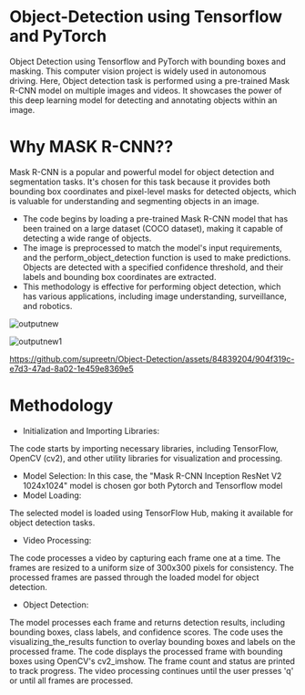# Object-Detection using Tensorflow and PyTorch
Object Detection using Tensorflow and PyTorch with bounding boxes and masking. This computer vision project is widely used in autonomous driving. Here, Object detection task is performed using a pre-trained Mask R-CNN model on multiple images and videos. It showcases the power of this deep learning model for detecting and annotating objects within an image.
# Why MASK R-CNN??
Mask R-CNN is a popular and powerful model for object detection and segmentation tasks. It's chosen for this task because it provides both bounding box coordinates and pixel-level masks for detected objects, which is valuable for understanding and segmenting objects in an image.
- The code begins by loading a pre-trained Mask R-CNN model that has been trained on a large dataset (COCO dataset), making it capable of detecting a wide range of objects.
- The image is preprocessed to match the model's input requirements, and the perform_object_detection function is used to make predictions. Objects are detected with a specified confidence threshold, and their labels and bounding box coordinates are extracted.
- This methodology is effective for performing object detection, which has various applications, including image understanding, surveillance, and robotics.

![outputnew](https://github.com/supreetn/Object-Detection/assets/84839204/08056b1e-a652-4433-a331-8449f259108a)

![outputnew1](https://github.com/supreetn/Object-Detection/assets/84839204/17efb2d1-9121-4727-b7fe-59e7a0a1fdfa)

https://github.com/supreetn/Object-Detection/assets/84839204/904f319c-e7d3-47ad-8a02-1e459e8369e5

# Methodology

- Initialization and Importing Libraries:

The code starts by importing necessary libraries, including TensorFlow, OpenCV (cv2), and other utility libraries for visualization and processing.
- Model Selection:
 In this case, the "Mask R-CNN Inception ResNet V2 1024x1024" model is chosen gor both Pytorch and Tensorflow model
- Model Loading:

The selected model is loaded using TensorFlow Hub, making it available for object detection tasks.
- Video Processing:

The code processes a video by capturing each frame one at a time.
The frames are resized to a uniform size of 300x300 pixels for consistency.
The processed frames are passed through the loaded model for object detection.
- Object Detection:

The model processes each frame and returns detection results, including bounding boxes, class labels, and confidence scores.
The code uses the visualizing_the_results function to overlay bounding boxes and labels on the processed frame.
The code displays the processed frame with bounding boxes using OpenCV's cv2_imshow.
The frame count and status are printed to track progress.
The video processing continues until the user presses 'q' or until all frames are processed.




